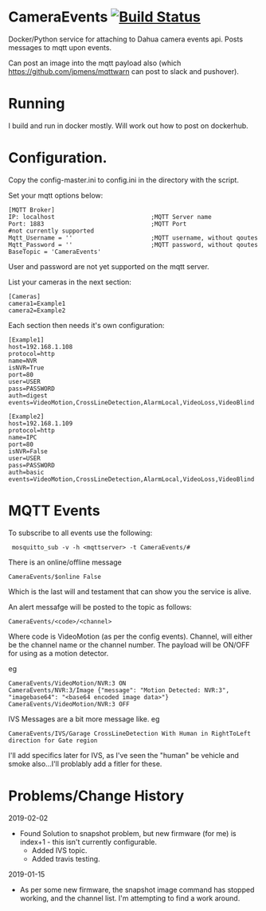 # CameraEvents [![Build Status](https://travis-ci.com/psyciknz/CameraEvents.svg?branch=master)](https://travis-ci.com/psyciknz/CameraEvents)



Docker/Python service for attaching to Dahua camera events api.  Posts messages to mqtt upon events.

Can post an image into the mqtt payload also (which https://github.com/jpmens/mqttwarn can post to slack and pushover).

# Running

I build and run in docker mostly.  Will work out how to post on dockerhub.

# Configuration.

Copy the config-master.ini to config.ini in the directory with the script.

Set your mqtt options below:
```
[MQTT Broker]
IP: localhost                           ;MQTT Server name
Port: 1883                              ;MQTT Port
#not currently supported
Mqtt_Username = ''                      ;MQTT username, without qoutes
Mqtt_Password = ''                      ;MQTT password, without qoutes
BaseTopic = 'CameraEvents'
```

User and password are not yet supported on the mqtt server.

List your cameras in the next section:
```
[Cameras]
camera1=Example1
camera2=Example2
```

Each section then needs it's own configuration:
```
[Example1]
host=192.168.1.108
protocol=http
name=NVR
isNVR=True
port=80
user=USER
pass=PASSWORD
auth=digest
events=VideoMotion,CrossLineDetection,AlarmLocal,VideoLoss,VideoBlind
			
[Example2]
host=192.168.1.109
protocol=http
name=IPC
port=80
isNVR=False
user=USER
pass=PASSWORD
auth=basic
events=VideoMotion,CrossLineDetection,AlarmLocal,VideoLoss,VideoBlind
```

# MQTT Events
To subscribe to all events use the following:
```
 mosquitto_sub -v -h <mqttserver> -t CameraEvents/#
```

There is an online/offline message
```
CameraEvents/$online False
```
Which is the last will and testament that can show you the service is alive.

An alert messafge will be posted to the topic as follows:
```
CameraEvents/<code>/<channel> 
```
Where code is VideoMotion (as per the config events).  Channel, will either be the channel name or the channel number.
The payload will be ON/OFF for using as a motion detector.

eg
```
CameraEvents/VideoMotion/NVR:3 ON
CameraEvents/NVR:3/Image {"message": "Motion Detected: NVR:3", "imagebase64": "<base64 encoded image data>"}
CameraEvents/VideoMotion/NVR:3 OFF
```

IVS Messages are a bit more message like.
eg
```
CameraEvents/IVS/Garage CrossLineDetection With Human in RightToLeft direction for Gate region
```
I'll add specifics later for IVS, as I've seen the "human" be vehicle and smoke also...I'll problably add a fitler for these.
# Problems/Change History
2019-02-02 
- Found Solution to snapshot problem, but new firmware (for me) is index+1 - this isn't currently configurable.
  - Added IVS topic.
  - Added travis testing.

2019-01-15 
- As per some new firmware, the snapshot image command has stopped working, and the channel list.  I'm attempting to find a work around.

